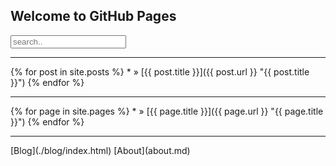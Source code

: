 ## Welcome to GitHub Pages

<form style="margin-bottom:10px;"><input type="text" placeholder="search.."></form>

<hr/>
{% for post in site.posts %}
  *   <span><!-- | {{ post.date | date_to_string }} --></span> » [{{ post.title }}]({{ post.url }} "{{ post.title }}")
{% endfor %}



<hr/>
{% for page in site.pages %}
  *   » [{{ page.title }}]({{ page.url }} "{{ page.title }}")
{% endfor %}

<hr/>
[Blog](./blog/index.html)
[About](about.md)
